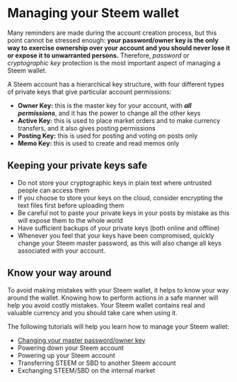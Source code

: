 # Managing your Steem wallet

Many reminders are made during the account creation process, but this point cannot be stressed enough: **your password/owner key is the only way to exercise ownership over your account and you should never lose it or expose it to unwarranted persons.** Therefore, *password* or *cryptographic key* protection is the most important aspect of managing a Steem wallet.

A Steem account has a hierarchical key structure, with four different types of private keys that give particular account permissions:

- **Owner Key:** this is the master key for your account, with ***all permissions***, and it has the power to change all the other keys
- **Active Key:** this is used to place market orders and to make currency transfers, and it also gives posting permissions
- **Posting Key:** this is used for posting and voting on posts only
- **Memo Key:** this is used to create and read memos only

## Keeping your private keys safe

- Do not store your cryptographic keys in plain text where untrusted people can access them
- If you choose to store your keys on the cloud, consider encrypting the text files first before uploading them
- Be careful not to paste your private keys in your posts by mistake as this will expose them to the whole world
- Have sufficient backups of your private keys (both online and offline)
- Whenever you feel that your keys have been compromised, quickly change your Steem master password, as this will also change all keys associated with your account.

## Know your way around

To avoid making mistakes with your Steem wallet, it helps to know your way around the wallet. Knowing how to perform actions in a safe manner will help you avoid costly mistakes. Your Steem wallet contains real and valuable currency and you should take care when using it.

The following tutorials will help you learn how to manage your Steem wallet:

- [Changing your master password/owner key](/tutorials/changing-your-master-password-owner-key.md)
- Powering down your Steem account
- Powering up your Steem account
- Transferring STEEM or SBD to another Steem account
- Exchanging STEEM/SBD on the internal market

